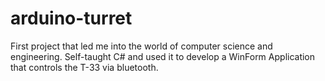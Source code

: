 # arduino-turret
First project that led me into the world of computer science and engineering. Self-taught C# and used it to develop a WinForm Application that controls the T-33 via bluetooth.
